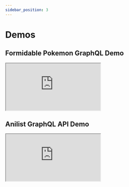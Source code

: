 ```yaml
---
sidebar_position: 3
---
```


# Demos

## Formidable Pokemon GraphQL Demo

<div>
      <iframe src="https://codesandbox.io/embed/graphqmon-lipwgx?autoresize=1&codemirror=1&fontsize=14&hidenavigation=1&module=%2Fsrc%2FPokemonList.tsx&theme=dark&runonclick=1&view=editor"
     style={{width:"100%", height:"500px", border:"0", borderRadius: "4px", overflow:"hidden"}}
     title="GraphQmon"
     sandbox="allow-forms allow-modals allow-popups allow-presentation allow-same-origin allow-scripts"
   ></iframe>
</div>

## Anilist GraphQL API Demo

<div>
      <iframe src="https://codesandbox.io/embed/graphime-vkhqji?autoresize=1&codemirror=1&fontsize=14&hidenavigation=1&module=%2Fsrc%2FGraphime.tsx&theme=dark&runonclick=1&view=editor"
     style={{width:"100%", height:"500px", border:"0", borderRadius: "4px", overflow:"hidden"}}
     title="Graphime"
     sandbox="allow-forms allow-modals allow-popups allow-presentation allow-same-origin allow-scripts"
   ></iframe>
</div>
